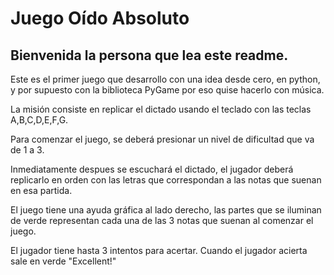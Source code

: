 # Juego Oído Absoluto

## Bienvenida la persona que lea este readme.

Este es el primer juego que desarrollo con una idea desde cero, en python, y por supuesto con la biblioteca PyGame por eso quise hacerlo con música.

La misión consiste en replicar el dictado usando el teclado con las teclas A,B,C,D,E,F,G.

Para comenzar el juego, se deberá presionar un nivel de dificultad que va de 1 a 3.

Inmediatamente despues se escuchará el dictado, el jugador deberá replicarlo en orden con las letras que correspondan a las notas que suenan en esa partida.

El juego tiene una ayuda gráfica al lado derecho, las partes que se iluminan de verde representan cada una de las 3 notas que suenan al comenzar el juego.

El jugador tiene hasta 3 intentos para acertar. Cuando el jugador acierta sale en verde "Excellent!"
